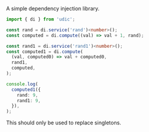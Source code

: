 A simple dependency injection library.
```ts
import { di } from 'udic';

const rand = di.service('rand')<number>();
const computed = di.compute((val) => val + 1, rand);

const rand1 = di.service('rand1')<number>();
const computed1 = di.compute(
  (val, computed0) => val + computed0,
  rand1,
  computed,
);

console.log(
  computed1({
    rand: 9,
    rand1: 9,
  }),
);
```

This should only be used to replace singletons.
